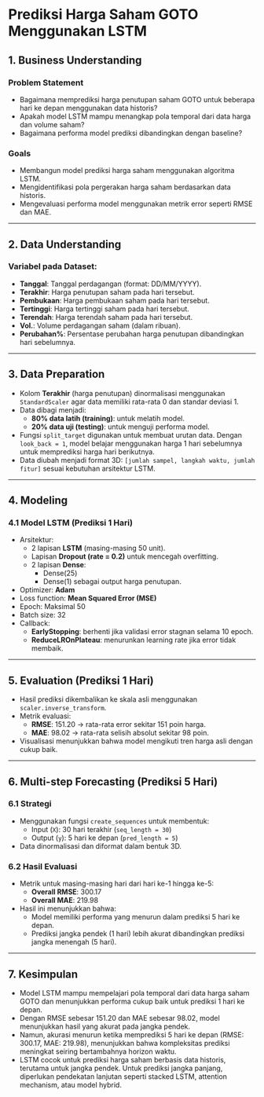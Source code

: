 # Prediksi Harga Saham GOTO Menggunakan LSTM

## 1. Business Understanding

### Problem Statement
- Bagaimana memprediksi harga penutupan saham GOTO untuk beberapa hari ke depan menggunakan data historis?
- Apakah model LSTM mampu menangkap pola temporal dari data harga dan volume saham?
- Bagaimana performa model prediksi dibandingkan dengan baseline?

### Goals
- Membangun model prediksi harga saham menggunakan algoritma LSTM.
- Mengidentifikasi pola pergerakan harga saham berdasarkan data historis.
- Mengevaluasi performa model menggunakan metrik error seperti RMSE dan MAE.

---

## 2. Data Understanding

### Variabel pada Dataset:
- **Tanggal**: Tanggal perdagangan (format: DD/MM/YYYY).
- **Terakhir**: Harga penutupan saham pada hari tersebut.
- **Pembukaan**: Harga pembukaan saham pada hari tersebut.
- **Tertinggi**: Harga tertinggi saham pada hari tersebut.
- **Terendah**: Harga terendah saham pada hari tersebut.
- **Vol.**: Volume perdagangan saham (dalam ribuan).
- **Perubahan%**: Persentase perubahan harga penutupan dibandingkan hari sebelumnya.

---

## 3. Data Preparation

- Kolom **Terakhir** (harga penutupan) dinormalisasi menggunakan `StandardScaler` agar data memiliki rata-rata 0 dan standar deviasi 1.
- Data dibagi menjadi:
  - **80% data latih (training)**: untuk melatih model.
  - **20% data uji (testing)**: untuk menguji performa model.
- Fungsi `split_target` digunakan untuk membuat urutan data. Dengan `look_back = 1`, model belajar menggunakan harga 1 hari sebelumnya untuk memprediksi harga hari berikutnya.
- Data diubah menjadi format 3D: `[jumlah sampel, langkah waktu, jumlah fitur]` sesuai kebutuhan arsitektur LSTM.

---

## 4. Modeling

### 4.1 Model LSTM (Prediksi 1 Hari)

- Arsitektur:
  - 2 lapisan **LSTM** (masing-masing 50 unit).
  - Lapisan **Dropout (rate = 0.2)** untuk mencegah overfitting.
  - 2 lapisan **Dense**:
    - Dense(25)
    - Dense(1) sebagai output harga penutupan.
- Optimizer: **Adam**
- Loss function: **Mean Squared Error (MSE)**
- Epoch: Maksimal 50
- Batch size: 32
- Callback:
  - **EarlyStopping**: berhenti jika validasi error stagnan selama 10 epoch.
  - **ReduceLROnPlateau**: menurunkan learning rate jika error tidak membaik.

---

## 5. Evaluation (Prediksi 1 Hari)

- Hasil prediksi dikembalikan ke skala asli menggunakan `scaler.inverse_transform`.
- Metrik evaluasi:
  - **RMSE**: 151.20 → rata-rata error sekitar 151 poin harga.
  - **MAE**: 98.02 → rata-rata selisih absolut sekitar 98 poin.
- Visualisasi menunjukkan bahwa model mengikuti tren harga asli dengan cukup baik.

---

## 6. Multi-step Forecasting (Prediksi 5 Hari)

### 6.1 Strategi

- Menggunakan fungsi `create_sequences` untuk membentuk:
  - Input (`X`): 30 hari terakhir (`seq_length = 30`)
  - Output (`y`): 5 hari ke depan (`pred_length = 5`)
- Data dinormalisasi dan diformat dalam bentuk 3D.

### 6.2 Hasil Evaluasi

- Metrik untuk masing-masing hari dari hari ke-1 hingga ke-5:
  - **Overall RMSE**: 300.17
  - **Overall MAE**: 219.98
- Hasil ini menunjukkan bahwa:
  - Model memiliki performa yang menurun dalam prediksi 5 hari ke depan.
  - Prediksi jangka pendek (1 hari) lebih akurat dibandingkan prediksi jangka menengah (5 hari).

---

## 7. Kesimpulan

- Model LSTM mampu mempelajari pola temporal dari data harga saham GOTO dan menunjukkan performa cukup baik untuk prediksi 1 hari ke depan.
- Dengan RMSE sebesar 151.20 dan MAE sebesar 98.02, model menunjukkan hasil yang akurat pada jangka pendek.
- Namun, akurasi menurun ketika memprediksi 5 hari ke depan (RMSE: 300.17, MAE: 219.98), menunjukkan bahwa kompleksitas prediksi meningkat seiring bertambahnya horizon waktu.
- LSTM cocok untuk prediksi harga saham berbasis data historis, terutama untuk jangka pendek. Untuk prediksi jangka panjang, diperlukan pendekatan lanjutan seperti stacked LSTM, attention mechanism, atau model hybrid.
